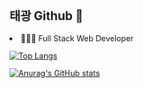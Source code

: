 ## 태광 Github 👋

<!--
**tkcheon/tkcheon** is a ✨ _special_ ✨ repository because its `README.md` (this file) appears on your GitHub profile.

Here are some ideas to get you started:

- 🔭 I’m currently working on ...
- 🌱 I’m currently learning ...
- 👯 I’m looking to collaborate on ...
- 🤔 I’m looking for help with ...
- 💬 Ask me about ...
- 📫 How to reach me: ...
- 😄 Pronouns: ...
- ⚡ Fun fact: ...

-->

<li>
  👨🏻‍💻 Full Stack Web Developer
</li>

[![Top Langs](https://github-readme-stats.vercel.app/api/top-langs/?username=tkcheon)](https://github.com/anuraghazra/github-readme-stats)

[![Anurag's GitHub stats](https://github-readme-stats.vercel.app/api?username=tkcheon)](https://github.com/anuraghazra/github-readme-stats)
